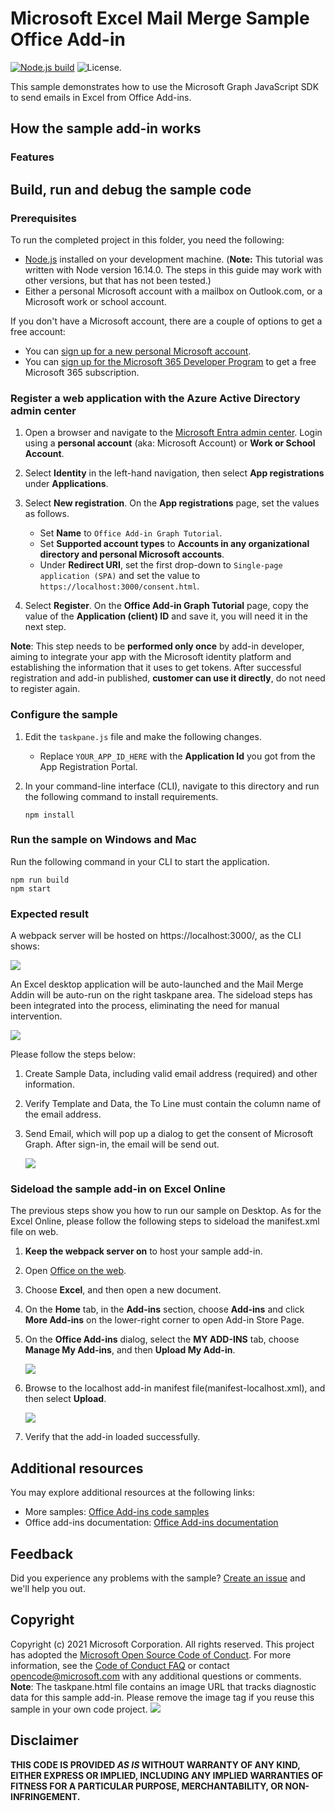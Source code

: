 # Microsoft Excel Mail Merge Sample Office Add-in

[![Node.js build](https://github.com/microsoftgraph/msgraph-training-office-addin/actions/workflows/node.js.yml/badge.svg)](https://github.com/microsoftgraph/msgraph-training-office-addin/actions/workflows/node.js.yml) ![License.](https://img.shields.io/badge/license-MIT-green.svg)

This sample demonstrates how to use the Microsoft Graph JavaScript SDK to send emails in Excel from Office Add-ins.

## How the sample add-in works
### Features




## Build, run and debug the sample code 

### Prerequisites

To run the completed project in this folder, you need the following:

- [Node.js](https://nodejs.org) installed on your development machine. (**Note:** This tutorial was written with Node version 16.14.0. The steps in this guide may work with other versions, but that has not been tested.)
- Either a personal Microsoft account with a mailbox on Outlook.com, or a Microsoft work or school account.

If you don't have a Microsoft account, there are a couple of options to get a free account:

- You can [sign up for a new personal Microsoft account](https://signup.live.com/signup?wa=wsignin1.0&rpsnv=12&ct=1454618383&rver=6.4.6456.0&wp=MBI_SSL_SHARED&wreply=https://mail.live.com/default.aspx&id=64855&cbcxt=mai&bk=1454618383&uiflavor=web&uaid=b213a65b4fdc484382b6622b3ecaa547&mkt=E-US&lc=1033&lic=1).
- You can [sign up for the Microsoft 365 Developer Program](https://developer.microsoft.com/microsoft-365/dev-program) to get a free Microsoft 365 subscription.

### Register a web application with the Azure Active Directory admin center


1. Open a browser and navigate to the [Microsoft Entra admin center](https://aad.portal.azure.com). Login using a **personal account** (aka: Microsoft Account) or **Work or School Account**.

1. Select **Identity** in the left-hand navigation, then select **App registrations** under **Applications**.

1. Select **New registration**. On the **App registrations** page, set the values as follows.

    - Set **Name** to `Office Add-in Graph Tutorial`.
    - Set **Supported account types** to **Accounts in any organizational directory and personal Microsoft accounts**.
    - Under **Redirect URI**, set the first drop-down to `Single-page application (SPA)` and set the value to `https://localhost:3000/consent.html`.

1. Select **Register**. On the **Office Add-in Graph Tutorial** page, copy the value of the **Application (client) ID** and save it, you will need it in the next step.


**Note**: This step needs to be **performed only once** by add-in developer, aiming to integrate your app with the Microsoft identity platform and establishing the information that it uses to get tokens. After successful registration and add-in published, **customer can use it directly**, do not need to register again. 

### Configure the sample

1. Edit the `taskpane.js` file and make the following changes.
    - Replace `YOUR_APP_ID_HERE` with the **Application Id** you got from the App Registration Portal.
1. In your command-line interface (CLI), navigate to this directory and run the following command to install requirements.

    ```
    npm install
    ```

### Run the sample on Windows and Mac

Run the following command in your CLI to start the application.
```
npm run build
npm start
```

### Expected result

A webpack server will be hosted on https://localhost:3000/, as the CLI shows:

![](./assets/webpack.png)

An Excel desktop application will be auto-launched and the Mail Merge Addin will be auto-run on the right taskpane area. The sideload steps has been integrated into the process, eliminating the need for manual intervention.

![](./assets/taskpane.png)

Please follow the steps below:

1. Create Sample Data, including valid email address (required) and other information.

2. Verify Template and Data, the To Line must contain the column name of the email address.

3. Send Email, which will pop up a dialog to get the consent of Microsoft Graph. After sign-in, the email will be send out.

    ![](./assets/mail.png)

### Sideload the sample add-in on Excel Online

The previous steps show you how to run our sample on Desktop. As for the Excel Online, please follow the following steps to sideload the manifest.xml file on web.

1.  **Keep the webpack server on** to host your sample add-in.
1.  Open [Office on the web](https://office.live.com/).
1.  Choose **Excel**, and then open a new document.
1.  On the **Home** tab, in the **Add-ins** section, choose **Add-ins** and click **More Add-ins** on the lower-right corner to open Add-in Store Page.
1.  On the **Office Add-ins** dialog, select the **MY ADD-INS** tab, choose **Manage My Add-ins**, and then **Upload My Add-in**.

    ![](./assets/manageAddins.png)

1.  Browse to the localhost add-in manifest file(manifest-localhost.xml), and then select **Upload**.

    ![](./assets/localhostXML.png)

1.  Verify that the add-in loaded successfully. 

## Additional resources
You may explore additional resources at the following links:
- More samples: [Office Add-ins code samples](https://github.com/OfficeDev/Office-Add-in-samples)
- Office add-ins documentation: [Office Add-ins documentation](https://learn.microsoft.com/en-us/office/dev/add-ins/)

## Feedback
Did you experience any problems with the sample? [Create an issue]( https://github.com/OfficeDev/Word-Scenario-based-Add-in-Samples/issues/new) and we'll help you out.

## Copyright
Copyright (c) 2021 Microsoft Corporation. All rights reserved.
This project has adopted the [Microsoft Open Source Code of Conduct](https://opensource.microsoft.com/codeofconduct/). For more information, see the [Code of Conduct FAQ](https://opensource.microsoft.com/codeofconduct/faq/) or contact [opencode@microsoft.com](mailto:opencode@microsoft.com) with any additional questions or comments.
**Note**: The taskpane.html file contains an image URL that tracks diagnostic data for this sample add-in. Please remove the image tag if you reuse this sample in your own code project.
<img src="https://pnptelemetry.azurewebsites.net/pnp-officeaddins/samples/word-add-in-aigc">

## Disclaimer
**THIS CODE IS PROVIDED *AS IS* WITHOUT WARRANTY OF ANY KIND, EITHER EXPRESS OR IMPLIED, INCLUDING ANY IMPLIED WARRANTIES OF FITNESS FOR A PARTICULAR PURPOSE, MERCHANTABILITY, OR NON-INFRINGEMENT.**

